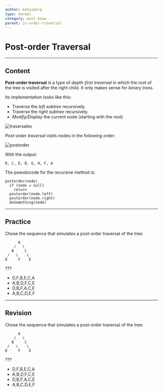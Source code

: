 ```yaml
---
author: mihaiberq
type: normal
category: must-know
parent: in-order-traversal
---
```


# Post-order Traversal


---

## Content

**Post-order traversal** is a type of *depth-first traversal* in which the root of the tree is visited after the right child. It only makes sense for *binary trees*.

Its implementation looks like this:

- Traverse the *left subtree* recursively.
- Traverse the *right subtree* recursively.
- *Modify/Display* the current node (starting with the root)

![traversalex](https://img.enkipro.com/a60c49e26c0b710b7fd170527d2adf93.png)

*Post-order traversal* visits nodes in the following order:

![postorder](https://img.enkipro.com/333200d1ce66957302d8b7f18c707187.png)

With the output:

```plain-text
D, C, E, B, G, H, F, A
```

The pseudocode for the recursive method is:

```plain-text
postorder(node)
  if (node = null)
    return
  postorder(node.left)
  postorder(node.right)
  doSomething(node)
```


---

## Practice

Chose the sequence that simulates a post-order traversal of the tree:

```plain-text
      A
    /   \
   B     C
 /   \    \
D     F    E
```

???

- D,F,B,E,C,A
- A,B,D,F,C,E
- D,B,F,A,C,E
- A,B,C,D,E,F


---

## Revision

Chose the sequence that simulates a post-order traversal of the tree:

```plain-text
      A
    /   \
   B     C
 /   \    \
D     F    E
```

???

- D,F,B,E,C,A
- A,B,D,F,C,E
- D,B,F,A,C,E
- A,B,C,D,E,F
